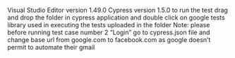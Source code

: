 Visual Studio Editor version 1.49.0
Cypress version 1.5.0
to run the test drag and drop the folder in cypress application and double click on google tests 
library used in executing the tests uploaded in the folder 
Note:
please before running test case number 2 “Login” go to cypress.json file and change base url from google.com to facebook.com as google doesn’t permit to automate their gmail  
